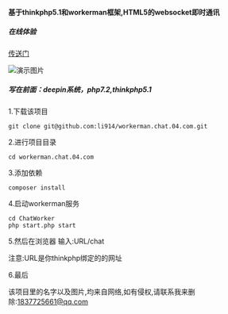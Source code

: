 #### 基于thinkphp5.1和workerman框架,HTML5的websocket即时通讯

##### 在线体验
[传送门](https://api.li914.com/chat)

![演示图片](https://gitee.com/li914/workerman-websocket/blob/master/public/static/images/demo/01.png)

##### 写在前面：deepin系统，php7.2,thinkphp5.1

1.下载该项目

```
git clone git@github.com:li914/workerman.chat.04.com.git
```

2.进行项目目录

```
cd workerman.chat.04.com
```

3.添加依赖

```
composer install
```
4.启动workerman服务

```aidl
cd ChatWorker
php start.php start
```

5.然后在浏览器 输入:URL/chat

注意:URL是你thinkphp绑定的的网址

6.最后

该项目里的名字以及图片,均来自网络,如有侵权,请联系我来删除:1837725661@qq.com
